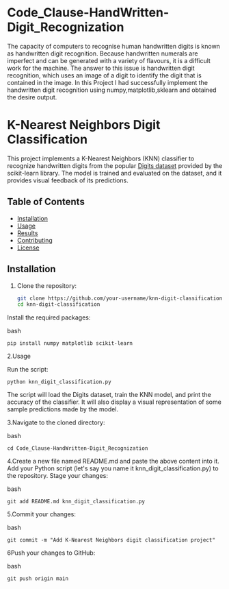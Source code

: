 # Code_Clause-HandWritten-Digit_Recognization
The capacity of computers to recognise human handwritten digits is known as handwritten digit recognition. 
Because handwritten numerals are imperfect and can be generated with a variety of flavours, it is a difficult work for the machine. The answer to this issue is handwritten digit recognition, which uses an image of a digit to identify the digit that is contained in the image.
In this Project I had successfully implement the handwritten digit recognition using numpy,matplotlib,sklearn and obtained the desire output.
# K-Nearest Neighbors Digit Classification

This project implements a K-Nearest Neighbors (KNN) classifier to recognize handwritten digits from the popular [Digits dataset](https://scikit-learn.org/stable/modules/generated/sklearn.datasets.load_digits.html) provided by the scikit-learn library. The model is trained and evaluated on the dataset, and it provides visual feedback of its predictions.

## Table of Contents
- [Installation](#installation)
- [Usage](#usage)
- [Results](#results)
- [Contributing](#contributing)
- [License](#license)

## Installation

1. Clone the repository:
   ```bash
   git clone https://github.com/your-username/knn-digit-classification.git
   cd knn-digit-classification
Install the required packages:

bash

    pip install numpy matplotlib scikit-learn

2.Usage

  Run the script:
  
    python knn_digit_classification.py

The script will load the Digits dataset, train the KNN model, and print the accuracy of the classifier. It will also display a visual representation of some sample predictions made by the model.

3.Navigate to the cloned directory:

bash

    cd Code_Clause-HandWritten-Digit_Recognization


4.Create a new file named README.md and paste the above content into it.
Add your Python script (let's say you name it knn_digit_classification.py) to the repository.
Stage your changes:

bash

    git add README.md knn_digit_classification.py

5.Commit your changes:

bash

    git commit -m "Add K-Nearest Neighbors digit classification project"

6Push your changes to GitHub:

bash

    git push origin main
